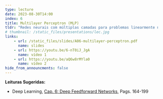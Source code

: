 ```yaml
---
type: lecture
date: 2023-08-30T14:00
index: 6
title: Multilayer Perceptron (MLP)
tldr: "Redes neurais com múltiplas camadas para problemas linearmente não-separáveis"
# thumbnail: /static_files/presentations/lec.jpg
links: 
    - url: /static_files/slides/A06-multilayer-perceptron.pdf
      name: slides
    - url: https://youtu.be/6-nT0iJ_JgA
      name: vídeo 1
    - url: https://youtu.be/aQ6w8rMYla0
      name: vídeo 2
hide_from_announcments: false
---
```

**Leituras Sugeridas:**
- Deep Learning, [Cap. 6: Deep Feedforward Networks](https://www.deeplearningbook.org/contents/mlp.html), Pags. 164-199
